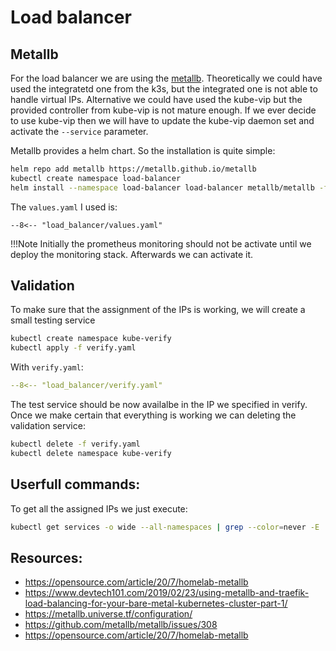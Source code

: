 # Load balancer

## Metallb

For the load balancer we are using the [metallb](https://metallb.universe.tf/).
Theoretically we could have used the integratetd one from the k3s, but the 
integrated one is not able to handle virtual IPs. 
Alternative we could have used the kube-vip but the provided controller from
kube-vip is not mature enough. If we ever decide to use kube-vip then we will have 
to update the kube-vip daemon set and activate the `--service` parameter.

Metallb provides a helm chart. So the installation is quite simple:

``` bash
helm repo add metallb https://metallb.github.io/metallb
kubectl create namespace load-balancer
helm install --namespace load-balancer load-balancer metallb/metallb -f values.yaml --version 0.12.1
```

The `values.yaml` I used is:

```
--8<-- "load_balancer/values.yaml"
```

!!!Note
    Initially the prometheus monitoring should not be activate until we deploy the 
    monitoring stack. Afterwards we can activate it.

## Validation
To make sure that the assignment of the IPs is working,
we will create a small testing service 

``` bash
kubectl create namespace kube-verify
kubectl apply -f verify.yaml
```

With `verify.yaml`:

``` yaml
--8<-- "load_balancer/verify.yaml"
```

The test service should be now availalbe in the IP we specified in verify.
Once we make certain that everything is working we can deleting the validation service:

``` bash
kubectl delete -f verify.yaml
kubectl delete namespace kube-verify
```

## Userfull commands:

To get all the assigned IPs we just execute:

```bash
kubectl get services -o wide --all-namespaces | grep --color=never -E 'LoadBalancer|NAMESPACE'
```

## Resources:

* https://opensource.com/article/20/7/homelab-metallb
* https://www.devtech101.com/2019/02/23/using-metallb-and-traefik-load-balancing-for-your-bare-metal-kubernetes-cluster-part-1/
* https://metallb.universe.tf/configuration/
* https://github.com/metallb/metallb/issues/308
* https://opensource.com/article/20/7/homelab-metallb